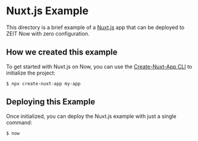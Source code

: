 # Nuxt.js Example

This directory is a brief example of a [Nuxt.js](https://nuxtjs.org) app that can be deployed to ZEIT Now with zero configuration.

## How we created this example 

To get started with Nuxt.js on Now, you can use the [Create-Nuxt-App CLI](https://www.npmjs.com/package/create-nuxt-app) to initialize the project:

```shell
$ npx create-nuxt-app my-app
```

## Deploying this Example

Once initialized, you can deploy the Nuxt.js example with just a single command:

```shell
$ now
```
